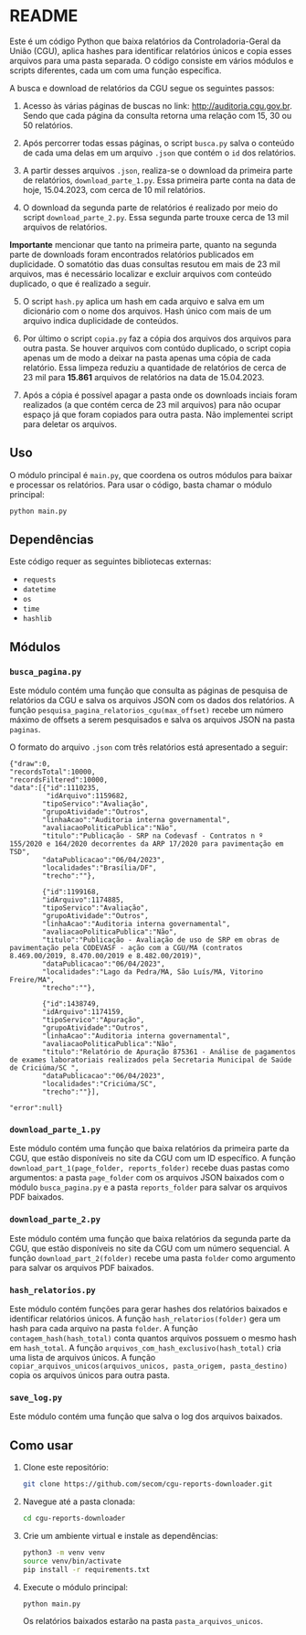 # README

Este é um código Python que baixa relatórios da Controladoria-Geral da União (CGU), aplica hashes para identificar relatórios únicos e copia esses arquivos para uma pasta separada. O código consiste em vários módulos e scripts diferentes, cada um com uma função específica.

A busca e download de relatórios da CGU segue os seguintes passos:

1. Acesso às várias páginas de buscas no link: http://auditoria.cgu.gov.br. 
Sendo que cada página da consulta retorna uma relação com 15, 30 ou 50 
relatórios.

2. Após percorrer todas essas páginas, o script `busca.py` salva o conteúdo 
de cada uma delas em um arquivo `.json` que contém o `id` dos relatórios.

3. A partir desses arquivos `.json`, realiza-se o download da primeira parte 
de relatórios, `download_parte_1.py`. Essa primeira parte conta na data de 
hoje, 15.04.2023, com cerca de 10 mil relatórios.

4. O download da segunda parte de relatórios é realizado por meio do script 
`download_parte_2.py`. Essa segunda parte trouxe cerca de 13 mil arquivos de 
relatórios.

**Importante** mencionar que tanto na primeira parte, quanto
na segunda parte de downloads foram encontrados relatórios publicados em
duplicidade. O somatótio das duas consultas resutou em mais de 23 mil 
arquivos, mas é necessário localizar e excluir arquivos com conteúdo
duplicado, o que é realizado a seguir.

5. O script `hash.py` aplica um hash em cada arquivo e salva em um dicionário
com o nome dos arquivos. Hash único com mais de um arquivo indica duplicidade
de conteúdos.

6. Por último o script `copia.py` faz a cópia dos arquivos dos arquivos para
outra pasta. Se houver arquivos com contúdo duplicado, o script copia apenas
um de modo a deixar na pasta apenas uma cópia de cada relatório. Essa limpeza
reduziu a quantidade de relatórios de cerca de 23 mil para **15.861** arquivos
de relatórios na data de 15.04.2023.

7. Após a cópia é possível apagar a pasta onde os downloads inciais foram 
realizados (a que contém cerca de 23 mil arquivos) para não ocupar espaço
já que foram copiados para outra pasta. Não implementei script para deletar
os arquivos.

## Uso

O módulo principal é `main.py`, que coordena os outros módulos para baixar e processar os relatórios. Para usar o código, basta chamar o módulo principal:

```python
python main.py
```

## Dependências

Este código requer as seguintes bibliotecas externas:

- `requests`
- `datetime`
- `os`
- `time`
- `hashlib`

## Módulos

### `busca_pagina.py`

Este módulo contém uma função que consulta as páginas de pesquisa de relatórios da CGU e salva os arquivos JSON com os dados dos relatórios. A função `pesquisa_pagina_relatorios_cgu(max_offset)` recebe um número máximo de offsets a serem pesquisados e salva os arquivos JSON na pasta `paginas`.

O formato do arquivo `.json` com três relatórios está apresentado a seguir:

```
{"draw":0,
"recordsTotal":10000,
"recordsFiltered":10000,
"data":[{"id":1110235,
         "idArquivo":1159682,
        "tipoServico":"Avaliação",
        "grupoAtividade":"Outros",
        "linhaAcao":"Auditoria interna governamental",
        "avaliacaoPoliticaPublica":"Não",
        "titulo":"Publicação - SRP na Codevasf - Contratos n º 155/2020 e 164/2020 decorrentes da ARP 17/2020 para pavimentação em TSD",
        "dataPublicacao":"06/04/2023",
        "localidades":"Brasília/DF",
        "trecho":""},
        
        {"id":1199168,
        "idArquivo":1174885,
        "tipoServico":"Avaliação",
        "grupoAtividade":"Outros",
        "linhaAcao":"Auditoria interna governamental",
        "avaliacaoPoliticaPublica":"Não",
        "titulo":"Publicação - Avaliação de uso de SRP em obras de pavimentação pela CODEVASF - ação com a CGU/MA (contratos 8.469.00/2019, 8.470.00/2019 e 8.482.00/2019)",
        "dataPublicacao":"06/04/2023",
        "localidades":"Lago da Pedra/MA, São Luís/MA, Vitorino Freire/MA",
        "trecho":""},
        
        {"id":1438749,
        "idArquivo":1174159,
        "tipoServico":"Apuração",
        "grupoAtividade":"Outros",
        "linhaAcao":"Auditoria interna governamental",
        "avaliacaoPoliticaPublica":"Não",
        "titulo":"Relatório de Apuração 875361 - Análise de pagamentos de exames laboratoriais realizados pela Secretaria Municipal de Saúde de Criciúma/SC ",
        "dataPublicacao":"06/04/2023",
        "localidades":"Criciúma/SC",
        "trecho":""}],
        
"error":null}
```

### `download_parte_1.py`

Este módulo contém uma função que baixa relatórios da primeira parte da CGU, que estão disponíveis no site da CGU com um ID específico. A função `download_part_1(page_folder, reports_folder)` recebe duas pastas como argumentos: a pasta `page_folder` com os arquivos JSON baixados com o módulo `busca_pagina.py` e a pasta `reports_folder` para salvar os arquivos PDF baixados.

### `download_parte_2.py`

Este módulo contém uma função que baixa relatórios da segunda parte da CGU, que estão disponíveis no site da CGU com um número sequencial. A função `download_part_2(folder)` recebe uma pasta `folder` como argumento para salvar os arquivos PDF baixados.

### `hash_relatorios.py`

Este módulo contém funções para gerar hashes dos relatórios baixados e identificar relatórios únicos. A função `hash_relatorios(folder)` gera um hash para cada arquivo na pasta `folder`. A função `contagem_hash(hash_total)` conta quantos arquivos possuem o mesmo hash em `hash_total`. A função `arquivos_com_hash_exclusivo(hash_total)` cria uma lista de arquivos únicos. A função `copiar_arquivos_unicos(arquivos_unicos, pasta_origem, pasta_destino)` copia os arquivos únicos para outra pasta.

### `save_log.py`

Este módulo contém uma função que salva o log dos arquivos baixados.

## Como usar

1. Clone este repositório:

   ```bash
   git clone https://github.com/secom/cgu-reports-downloader.git
   ```

2. Navegue até a pasta clonada:

   ```bash
   cd cgu-reports-downloader
   ```

3. Crie um ambiente virtual e instale as dependências:

   ```bash
   python3 -m venv venv
   source venv/bin/activate
   pip install -r requirements.txt
   ```

4. Execute o módulo principal:

   ```bash
   python main.py
   ```

   Os relatórios baixados estarão na pasta `pasta_arquivos_unicos`.